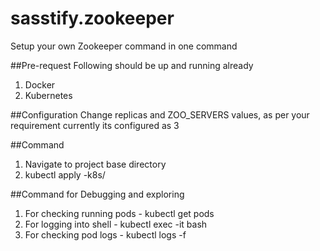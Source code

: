 # sasstify.zookeeper
Setup your own Zookeeper command in one command

##Pre-request
Following should be up and running already
1. Docker
2. Kubernetes

##Configuration
Change replicas and ZOO_SERVERS values, as per your requirement currently its configured as 3

##Command
1. Navigate to project base directory
2. kubectl apply -k8s/

##Command for Debugging and exploring
1. For checking running pods - kubectl get pods 
2. For logging into shell - kubectl exec -it <POD-NAME> bash
3. For checking pod logs - kubectl logs -f <POD-NAME>

